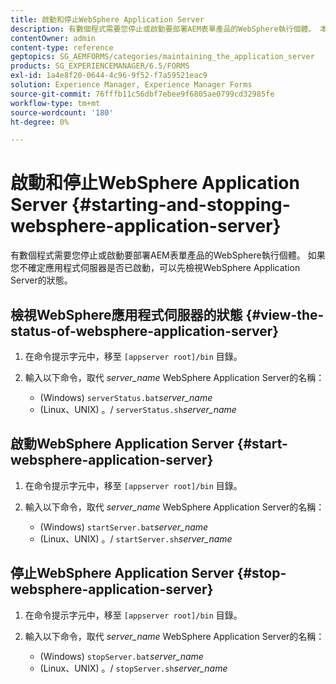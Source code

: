 ```yaml
---
title: 啟動和停止WebSphere Application Server
description: 有數個程式需要您停止或啟動要部署AEM表單產品的WebSphere執行個體。 本檔案說明如何啟動和停止WebSphere Application Server。
contentOwner: admin
content-type: reference
geptopics: SG_AEMFORMS/categories/maintaining_the_application_server
products: SG_EXPERIENCEMANAGER/6.5/FORMS
exl-id: 1a4e8f20-0644-4c96-9f52-f7a59521eac9
solution: Experience Manager, Experience Manager Forms
source-git-commit: 76fffb11c56dbf7ebee9f6805ae0799cd32985fe
workflow-type: tm+mt
source-wordcount: '180'
ht-degree: 0%

---
```


# 啟動和停止WebSphere Application Server {#starting-and-stopping-websphere-application-server}

有數個程式需要您停止或啟動要部署AEM表單產品的WebSphere執行個體。 如果您不確定應用程式伺服器是否已啟動，可以先檢視WebSphere Application Server的狀態。

## 檢視WebSphere應用程式伺服器的狀態 {#view-the-status-of-websphere-application-server}

1. 在命令提示字元中，移至 `[appserver root]/bin` 目錄。
1. 輸入以下命令，取代 *server_name* WebSphere Application Server的名稱：

   * (Windows) `serverStatus.bat`*server_name*
   * (Linux、UNIX) 。/ `serverStatus.sh`*server_name*

## 啟動WebSphere Application Server {#start-websphere-application-server}

1. 在命令提示字元中，移至 `[appserver root]/bin` 目錄。
1. 輸入以下命令，取代 *server_name* WebSphere Application Server的名稱：

   * (Windows) `startServer.bat`*server_name*
   * (Linux、UNIX) 。/ `startServer.sh`*server_name*

## 停止WebSphere Application Server {#stop-websphere-application-server}

1. 在命令提示字元中，移至 `[appserver root]/bin` 目錄。
1. 輸入以下命令，取代 *server_name* WebSphere Application Server的名稱：

   * (Windows) `stopServer.bat`*server_name*
   * (Linux、UNIX) 。/ `stopServer.sh`*server_name*
